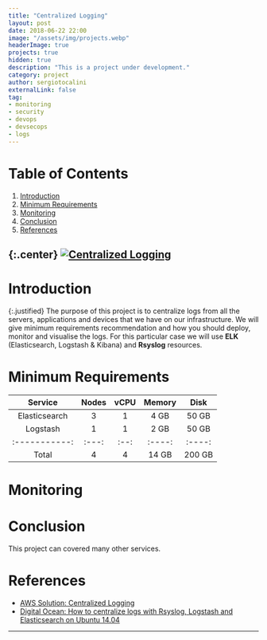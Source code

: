 ```yaml
---
title: "Centralized Logging"
layout: post
date: 2018-06-22 22:00
image: "/assets/img/projects.webp"
headerImage: true
projects: true
hidden: true
description: "This is a project under development."
category: project
author: sergiotocalini
externalLink: false
tag:
- monitoring
- security
- devops
- devsecops
- logs
---
```

# Table of Contents
1. [Introduction](#introduction)
2. [Minimum Requirements](#minimum-requirements)
3. [Monitoring](#monitoring)
4. [Conclusion](#conclusion)
5. [References](#references)

{:.center}
[![Centralized Logging][diagram]][diagram]
---

# Introduction

{:.justified}
The purpose of this project is to centralize logs from all the servers,
applications and devices that we have on our infrastructure. We will give
minimum requirements recommendation and how you should deploy, monitor and
visualise the logs. For this particular case we will use <b>ELK</b>
(Elasticsearch, Logstash & Kibana) and <b>Rsyslog</b> resources.


# Minimum Requirements

| Service       | Nodes | vCPU | Memory | Disk   |
| :-----------: | :---: | :--: | :----: | :----: |
| Elasticsearch | 3     | 1    | 4 GB   | 50 GB  |
| Logstash      | 1     | 1    | 2 GB   | 50 GB  |
| :-----------: | :---: | :--: | :----: | :----: |
| Total         | 4     | 4    | 14 GB  | 200 GB |

# Monitoring


# Conclusion
This project can covered many other services.

# References
* [AWS Solution: Centralized Logging][link01]
* [Digital Ocean: How to centralize logs with Rsyslog, Logstash and Elasticsearch on Ubuntu 14.04][link02]

---
[diagram]: //www.lucidchart.com/publicSegments/view/b45fc179-ca8e-4bb4-995f-24920303fbc1/image.png
[ansible-playbooks]: https://github.com/sergiotocalini/ansible-playbooks
[link01]: //www.digitalocean.com/community/tutorials/how-to-centralize-logs-with-rsyslog-logstash-and-elasticsearch-on-ubuntu-14-04
[link02]: //aws.amazon.com/solutions/implementations/centralized-logging/
